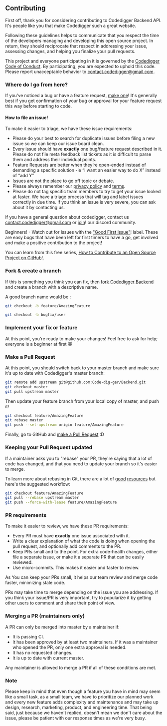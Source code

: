 ## Contributing

First off, thank you for considering contributing to Codedigger Backend API. It's people
like you that make Codedigger such a great website.

Following these guidelines helps to communicate that you respect the time of the developers managing and developing this open source project. In return, they should reciprocate that respect in addressing your issue, assessing changes, and helping you finalize your pull requests.

This project and everyone participating in it is governed by the [Codedigger Code of Conduct](CODE_OF_CONDUCT.md). By participating, you are expected to uphold this code. Please report unacceptable behavior to contact.codedigger@gmail.com.

### Where do I go from here?

If you've noticed a bug or have a feature request, [make one][new issue]! It's
generally best if you get confirmation of your bug or approval for your feature
request this way before starting to code.

#### How to file an issue!

To make it easier to triage, we have these issue requirements:

* Please do your best to search for duplicate issues before filing a new issue so we can keep our issue board clean.
* Every issue should have **exactly** one bug/feature request described in it. Please do not file meta feedback list tickets as it is difficult to parse them and address their individual points.
* Feature Requests are better when they’re open-ended instead of demanding a specific solution -ie  “I want an easier way to do X” instead of “add Y”
* Issues are not the place to go off topic or debate.
* Please always remember our [privacy policy](https://codedigger.tech/privacy) and [terms](https://codedigger.tech/terms).
* Please do not tag specific team members to try to get your issue looked at faster. We have a triage process that will tag and label issues correctly in due time. If you think an issue is very severe, you can ask about it by contacting us.

If you have a general question about codedigger, contact us contact.codedigger@gmail.com or [join][discord link]! our discord community. 

Beginners! - Watch out for Issues with the ["Good First Issue"][good first issue]! label. These are easy bugs that have been left for first timers to have a go, get involved and make a positive contribution to the project!

You can learn from this free series, [How to Contribute to an Open Source Project on GitHub][open-source-tutorial]!.

### Fork & create a branch

If this is something you think you can fix, then [fork Codedigger Backend] and create
a branch with a descriptive name.

A good branch name would be : 
```sh
git checkout -b feature/AmazingFeature
```
```sh
git checkout -b bugfix/user
```

### Implement your fix or feature

At this point, you're ready to make your changes! Feel free to ask for help;
everyone is a beginner at first :smile_cat:

### Make a Pull Request

At this point, you should switch back to your master branch and make sure it's
up to date with Codedigger's master branch:

```sh
git remote add upstream git@github.com:Code-dig-ger/Backend.git
git checkout master
git pull upstream master
```

Then update your feature branch from your local copy of master, and push it!

```sh
git checkout feature/AmazingFeature
git rebase master
git push --set-upstream origin feature/AmazingFeature
```

Finally, go to GitHub and [make a Pull Request][] :D

### Keeping your Pull Request updated

If a maintainer asks you to "rebase" your PR, they're saying that a lot of code
has changed, and that you need to update your branch so it's easier to merge.

To learn more about rebasing in Git, there are a lot of [good][git rebasing]
[resources][interactive rebase] but here's the suggested workflow:

```sh
git checkout feature/AmazingFeature
git pull --rebase upstream master
git push --force-with-lease feature/AmazingFeature
```

### PR requirements
To make it easier to review, we have these PR requirements:

* Every PR must have **exactly** one issue associated with it.
* Write a clear explanation of what the code is doing when opening the pull request, and optionally add comments to the PR.
* Keep PRs small and to the point. For extra code-health changes, either file a separate issue, or make it a separate PR that can be easily reviewed.
* Use micro-commits. This makes it easier and faster to review.

As You can keep your PRs small, it helps our team review and merge code faster, minimizing stale code.

PRs may take time to merge depending on the issue you are addressing. If you think your issue/PR is very important, try to popularize it by getting other users to comment and share their point of view.

### Merging a PR (maintainers only)

A PR can only be merged into master by a maintainer if:

* It is passing CI.
* It has been approved by at least two maintainers. If it was a maintainer who
  opened the PR, only one extra approval is needed.
* It has no requested changes.
* It is up to date with current master.

Any maintainer is allowed to merge a PR if all of these conditions are
met.

### Note

Please keep in mind that even though a feature you have in mind may seem like a small task, as a small team, we have to prioritize our planned work and every new feature adds complexity and maintenance and may take up design, research, marketing, product, and engineering time. That being said, just because we haven't replied, doesn't mean we don't care about the issue, please be patient with our response times as we're very busy.


[new issue]: https://github.com/Code-dig-ger/Backend/issues/new/choose
[discord link]: https://discord.gg/4ZeNgUn7cF
[good first issue]: https://github.com/Code-dig-ger/Backend/issues?q=is%3Aopen+is%3Aissue+label%3A%22good+first+issue%22
[fork Codedigger Backend]: https://help.github.com/articles/fork-a-repo
[open-source-tutorial]: https://egghead.io/series/how-to-contribute-to-an-open-source-project-on-github
[make a pull request]: https://help.github.com/articles/creating-a-pull-request
[git rebasing]: http://git-scm.com/book/en/Git-Branching-Rebasing
[interactive rebase]: https://help.github.com/en/github/using-git/about-git-rebase